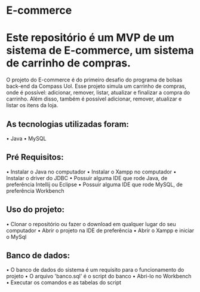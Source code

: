 # E-commerce

# Este repositório é um MVP de um sistema de E-commerce, um sistema de carrinho de compras.
O projeto do E-commerce é do primeiro desafio do programa de bolsas back-end da Compass Uol.
Esse projeto simula um carrinho de compras, onde é possível: adicionar, remover, listar, atualizar
e finalizar a compra do carrinho. Além disso, também é possível adicionar, remover, atualizar 
e listar os itens da loja.


## As tecnologias utilizadas foram:
 • Java
 • MySQL

## Pré Requisitos:
 • Instalar o Java no computador
 • Instalar o Xampp no computador
 • Instalar o driver do JDBC
 • Possuir alguma IDE que rode Java, de preferência Intellij ou Eclipse
 • Possuir alguma IDE que rode MySQL, de preferência Workbench

## Uso do projeto:
 • Clonar o repositório ou fazer o download em qualquer lugar do seu computador
 • Abrir o projeto na IDE de preferência
 • Abrir o Xampp e iniciar o MySql

## Banco de dados:
 • O banco de dados do sistema é um requisito para o funcionamento do projeto
 • O arquivo 'banco.sql' é o script do banco
 • Abri-lo no Workbench
 • Executar os comandos e as tabelas do script


